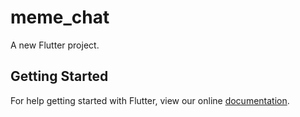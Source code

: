 # meme_chat

A new Flutter project.

## Getting Started

For help getting started with Flutter, view our online
[documentation](https://flutter.io/).
